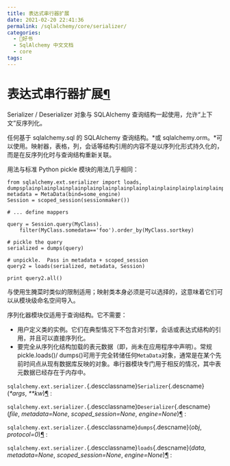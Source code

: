 ```yaml
---
title: 表达式串行器扩展
date: 2021-02-20 22:41:36
permalink: /sqlalchemy/core/serializer/
categories:
  - 📖好书
  - SqlAlchemy 中文文档
  - core
tags:
---
```

表达式串行器扩展[¶](#module-sqlalchemy.ext.serializer "Permalink to this headline")
===================================================================================

Serializer /
Deserializer 对象与 SQLAlchemy 查询结构一起使用，允许“上下文”反序列化。

任何基于 sqlalchemy.sql 的 SQLAlchemy 查询结构。\*或 sqlalchemy.orm。\*可以使用。映射器，表格，列，会话等结构引用的内容不是以序列化形式持久化的，而是在反序列化时与查询结构重新关联。

用法与标准 Python pickle 模块的用法几乎相同：

    from sqlalchemy.ext.serializer import loads, dumpsplainplainplainplainplainplainplainplainplainplainplainplainplainplainplainplainplainplainplainplain
    metadata = MetaData(bind=some_engine)
    Session = scoped_session(sessionmaker())

    # ... define mappers

    query = Session.query(MyClass).
        filter(MyClass.somedata=='foo').order_by(MyClass.sortkey)

    # pickle the query
    serialized = dumps(query)

    # unpickle.  Pass in metadata + scoped_session
    query2 = loads(serialized, metadata, Session)

    print query2.all()

与使用生腌菜时类似的限制适用；映射类本身必须是可以选择的，这意味着它们可以从模块级命名空间导入。

序列化器模块仅适用于查询结构。它不需要：

-   用户定义类的实例。它们在典型情况下不包含对引擎，会话或表达式结构的引用，并且可以直接序列化。
-   要完全从序列化结构加载的表元数据（即，尚未在应用程序中声明）。常规 pickle.loads()/
    dumps()可用于完全转储任何`MetaData`对象，通常是在某个先前时间点从现有数据库反映的对象。串行器模块专门用于相反的情况，其中表元数据已经存在于内存中。

 `sqlalchemy.ext.serializer.`{.descclassname}`Serializer`{.descname}(*\*args*, *\*\*kw*)[¶](#sqlalchemy.ext.serializer.Serializer "Permalink to this definition")
:   

 `sqlalchemy.ext.serializer.`{.descclassname}`Deserializer`{.descname}(*file*, *metadata=None*, *scoped\_session=None*, *engine=None*)[¶](#sqlalchemy.ext.serializer.Deserializer "Permalink to this definition")
:   

 `sqlalchemy.ext.serializer.`{.descclassname}`dumps`{.descname}(*obj*, *protocol=0*)[¶](#sqlalchemy.ext.serializer.dumps "Permalink to this definition")
:   

 `sqlalchemy.ext.serializer.`{.descclassname}`loads`{.descname}(*data*, *metadata=None*, *scoped\_session=None*, *engine=None*)[¶](#sqlalchemy.ext.serializer.loads "Permalink to this definition")
:   


